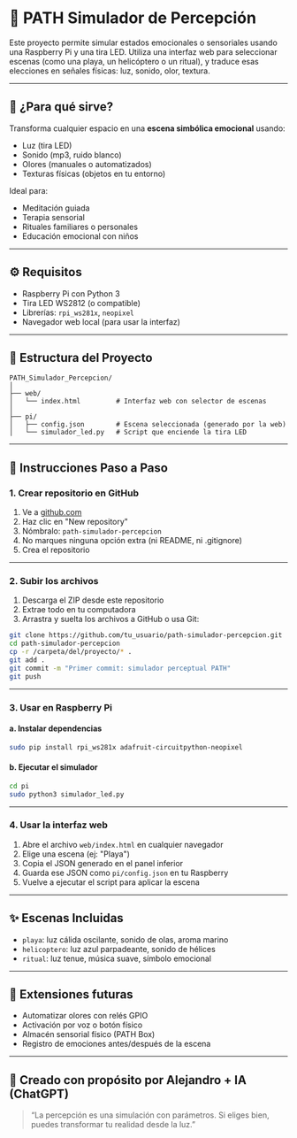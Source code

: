 # 🌈 PATH Simulador de Percepción

Este proyecto permite simular estados emocionales o sensoriales usando una Raspberry Pi y una tira LED. Utiliza una interfaz web para seleccionar escenas (como una playa, un helicóptero o un ritual), y traduce esas elecciones en señales físicas: luz, sonido, olor, textura.

---

## 🧠 ¿Para qué sirve?

Transforma cualquier espacio en una **escena simbólica emocional** usando:
- Luz (tira LED)
- Sonido (mp3, ruido blanco)
- Olores (manuales o automatizados)
- Texturas físicas (objetos en tu entorno)

Ideal para: 
- Meditación guiada
- Terapia sensorial
- Rituales familiares o personales
- Educación emocional con niños

---

## ⚙️ Requisitos

- Raspberry Pi con Python 3
- Tira LED WS2812 (o compatible)
- Librerías: `rpi_ws281x`, `neopixel`
- Navegador web local (para usar la interfaz)

---

## 📁 Estructura del Proyecto

```
PATH_Simulador_Percepcion/
│
├── web/
│   └── index.html         # Interfaz web con selector de escenas
│
├── pi/
│   ├── config.json        # Escena seleccionada (generado por la web)
│   └── simulador_led.py   # Script que enciende la tira LED
```

---

## 🧪 Instrucciones Paso a Paso

### 1. Crear repositorio en GitHub

1. Ve a [github.com](https://github.com)
2. Haz clic en "New repository"
3. Nómbralo: `path-simulador-percepcion`
4. No marques ninguna opción extra (ni README, ni .gitignore)
5. Crea el repositorio

---

### 2. Subir los archivos

1. Descarga el ZIP desde este repositorio
2. Extrae todo en tu computadora
3. Arrastra y suelta los archivos a GitHub o usa Git:

```bash
git clone https://github.com/tu_usuario/path-simulador-percepcion.git
cd path-simulador-percepcion
cp -r /carpeta/del/proyecto/* .
git add .
git commit -m "Primer commit: simulador perceptual PATH"
git push
```

---

### 3. Usar en Raspberry Pi

#### a. Instalar dependencias

```bash
sudo pip install rpi_ws281x adafruit-circuitpython-neopixel
```

#### b. Ejecutar el simulador

```bash
cd pi
sudo python3 simulador_led.py
```

---

### 4. Usar la interfaz web

1. Abre el archivo `web/index.html` en cualquier navegador
2. Elige una escena (ej: "Playa")
3. Copia el JSON generado en el panel inferior
4. Guarda ese JSON como `pi/config.json` en tu Raspberry
5. Vuelve a ejecutar el script para aplicar la escena

---

## ✨ Escenas Incluidas

- `playa`: luz cálida oscilante, sonido de olas, aroma marino
- `helicoptero`: luz azul parpadeante, sonido de hélices
- `ritual`: luz tenue, música suave, símbolo emocional

---

## 📡 Extensiones futuras

- Automatizar olores con relés GPIO
- Activación por voz o botón físico
- Almacén sensorial físico (PATH Box)
- Registro de emociones antes/después de la escena

---

## 🤍 Creado con propósito por Alejandro + IA (ChatGPT)

> “La percepción es una simulación con parámetros. Si eliges bien, puedes transformar tu realidad desde la luz.”
